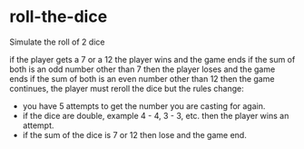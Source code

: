 # roll-the-dice
Simulate the roll of 2 dice

if the player gets a 7 or a 12 the player wins and the game ends
if the sum of both is an odd number other than 7 then the player loses and the game ends
if the sum of both is an even number other than 12 then the game continues,
the player must reroll the dice but the rules change:

- you have 5 attempts to get the number you are casting for again.
- if the dice are double, example 4 - 4, 3 - 3, etc. then the player wins an attempt.
- if the sum of the dice is 7 or 12 then lose and the game end.
